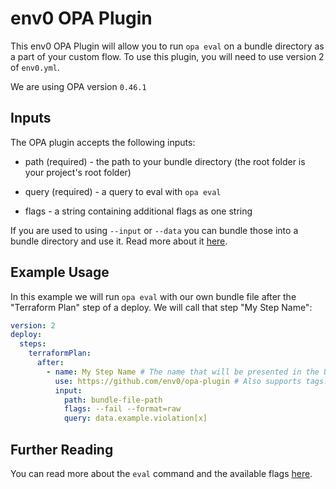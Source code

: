 
# env0 OPA Plugin

  

This env0 OPA Plugin will allow you to run `opa eval` on a bundle directory as a part of your custom flow. To use this plugin, you will need to use version 2 of `env0.yml`.

  

We are using OPA version `0.46.1`

  

## Inputs

  

The OPA plugin accepts the following inputs:

* path (required) - the path to your bundle directory (the root folder is your project's root folder)

* query (required) - a query to eval with `opa eval`

* flags - a string containing additional flags as one string


If you are used to using `--input` or `--data` you can bundle those into a bundle directory and use it. Read more about it [here](https://www.openpolicyagent.org/docs/latest/management-bundles/#bundle-build).


## Example Usage

  

In this example we will run `opa eval` with our own bundle file after the "Terraform Plan" step of a deploy. We will call that step "My Step Name":

```yaml
version: 2
deploy:
  steps:
    terraformPlan:
      after:
        - name: My Step Name # The name that will be presented in the UI for this step
          use: https://github.com/env0/opa-plugin # Also supports tags. For example: https://github.com/env0/opa-plugin@1.0.0
          input:
            path: bundle-file-path
            flags: --fail --format=raw
            query: data.example.violation[x]

```

  

## Further Reading

You can read more about the `eval` command and the available flags [here](https://www.openpolicyagent.org/docs/latest/#2-try-opa-eval).
